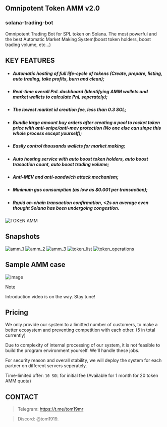 

## Omnipotent Token AMM v2.0
### solana-trading-bot
Omnipotent Trading Bot for SPL token on Solana. The most powerful and the best Automatic Market Making System(boost token holders, boost trading volume, etc...)


## KEY FEATURES
- ##### Automatic hosting of full life-cycle of tokens (Create, prepare, listing, auto trading, take profits, burn and clean); 
- ##### Real-time overall PnL dashboard (Identifying AMM wallets and market wallets to calculate PnL seperately); 
- ##### The lowest market id creation fee, less than 0.3 SOL;
- ##### Bundle large amount buy orders after creating a pool to rocket token price with anti-snipe/anti-mev protection (No one else can sinpe this whole process except yourself);
- ##### Easily control thousands wallets for market making;
- ##### Auto hosting service with auto boost token holders, auto boost trasaction count, auto boost trading volume;
- ##### Anti-MEV and anti-sandwich attack mechanism;
- ##### Minimum gas consumption (as low as $0.001 per transaction);
- ##### Rapid on-chain transaction confirmation, <2s on average even thought Solana has been undergoing congestion.
![TOKEN AMM](https://github.com/lfginweb3/solana-trading-bot/assets/172020678/ed7d16c4-002e-4423-b73c-f5c4dde0bacb)


## Snapshots
![amm_1](https://github.com/lfginweb3/solana-trading-bot/assets/172020678/0f66ec44-49ba-491a-8b30-fcfd9bb275c8)
![amm_2](https://github.com/lfginweb3/solana-trading-bot/assets/172020678/a90bca0d-41ec-41f1-9274-227dd4b54fa9)
![amm_3](https://github.com/lfginweb3/solana-trading-bot/assets/172020678/d4fe7956-fe4f-45c1-ad0f-fc45c920f71b)
![token_list](https://github.com/lfginweb3/solana-trading-bot/assets/172020678/43950372-1ed6-44ec-a6c2-e7e4c1d20b13)
![token_operations](https://github.com/lfginweb3/solana-trading-bot/assets/172020678/88abea7c-dd50-4e92-8a34-a1b5275a04be)


## Sample AMM case
![image](https://github.com/lfginweb3/solana-trading-bot/assets/172020678/a55bbb8b-935a-4cdd-a7b8-97ad82e51d8f)


> [!NOTE]
> Introduction video is on the way. Stay tune!


## Pricing
We only provide our system to a limitted number of customers, to make a better ecosystem and preventing competition with each other. (5 in total currently) 

Due to complexity of internal processing of our system, it is not feasible to build the program environment yourself. We'll handle these jobs.

For security reason and overall stability, we will deploy the system for each partner on different servers seperately.

Time-limited offer: `10 SOL` for initial fee (Available for 1 month for 20 token AMM quota)

  
## CONTACT
> Telegram: https://t.me/tom19mr  

> Discord: @tom1919.


